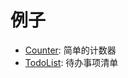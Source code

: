 # 例子

- [Counter](http://git.corp.xxx.com/ks-ad/ad-fe/dobux/blob/master/packages/examples/src/Count/index.tsx): 简单的计数器
- [TodoList](http://git.corp.xxx.com/ks-ad/ad-fe/dobux/blob/master/packages/examples/src/TodoList/index.tsx): 待办事项清单

